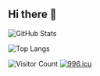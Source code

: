 ## Hi there 👋

<!--
**Lavoisier7/Lavoisier7** is a ✨ _special_ ✨ repository because its `README.md` (this file) appears on your GitHub profile.

Here are some ideas to get you started:

- 🔭 I’m currently working on ...
- 🌱 I’m currently learning ...
- 👯 I’m looking to collaborate on ...
- 🤔 I’m looking for help with ...
- 💬 Ask me about ...
- 📫 How to reach me: ...
- 😄 Pronouns: ...
- ⚡ Fun fact: ...
-->


![GitHub Stats](https://github-readme-stats.vercel.app/api?username=Lavoisier7&show_icons=true&theme=radical)

![Top Langs](https://github-readme-stats.vercel.app/api/top-langs/?username=Lavoisier7&layout=compact&theme=radical)

![Visitor Count](https://komarev.com/ghpvc/?username=Lavoisier7&color=blue)
[![996.icu](https://img.shields.io/badge/link-996.icu-red.svg)](https://996.icu)
